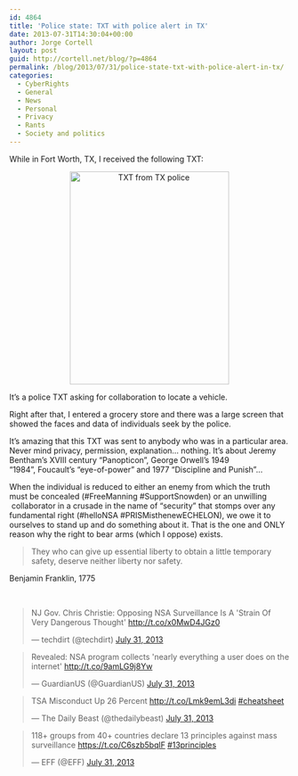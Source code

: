 ```yaml
---
id: 4864
title: 'Police state: TXT with police alert in TX'
date: 2013-07-31T14:30:04+00:00
author: Jorge Cortell
layout: post
guid: http://cortell.net/blog/?p=4864
permalink: /blog/2013/07/31/police-state-txt-with-police-alert-in-tx/
categories:
  - CyberRights
  - General
  - News
  - Personal
  - Privacy
  - Rants
  - Society and politics
---
```

While in Fort Worth, TX, I received the following TXT:

<p style="text-align: center">
  <img class="aligncenter" alt="TXT from TX police" src="https://lh5.googleusercontent.com/-8odoEau-few/UfbdfUZvlSI/AAAAAAAANj8/yaK6RiwVHDg/w476-h637-no/IMG_2907.JPG" width="286" height="382" />
</p>

<p style="text-align: left">
  It&#8217;s a police TXT asking for collaboration to locate a vehicle.
</p>

<p style="text-align: left">
  Right after that, I entered a grocery store and there was a large screen that showed the faces and data of individuals seek by the police.
</p>

<p style="text-align: left">
  It&#8217;s amazing that this TXT was sent to anybody who was in a particular area. Never mind privacy, permission, explanation&#8230; nothing. It&#8217;s about Jeremy Bentham’s XVIII century “Panopticon”, George Orwell&#8217;s 1949 &#8220;1984&#8221;, Foucault&#8217;s &#8220;eye-of-power&#8221; and 1977 &#8220;Discipline and Punish&#8221;&#8230;
</p>

<p style="text-align: left">
  When the individual is reduced to either an enemy from which the truth must be concealed (#FreeManning #SupportSnowden) or an unwilling  collaborator in a crusade in the name of &#8220;security&#8221; that stomps over any fundamental right (#helloNSA #PRISMisthenewECHELON), we owe it to ourselves to stand up and do something about it. That is the one and ONLY reason why the right to bear arms (which I oppose) exists.
</p>

> They who can give up essential liberty to obtain a little temporary safety, deserve neither liberty nor safety.

Benjamin Franklin, 1775

<p style="text-align: left">
   
</p>

<blockquote class="twitter-tweet">
  <p>
    NJ Gov. Chris Christie: Opposing NSA Surveillance Is A 'Strain Of Very Dangerous Thought' <a href="http://t.co/x0MwD4JGz0">http://t.co/x0MwD4JGz0</a>
  </p>
  
  <p>
    &mdash; techdirt (@techdirt) <a href="https://twitter.com/techdirt/statuses/362567724209160192">July 31, 2013</a>
  </p>
</blockquote>

<blockquote class="twitter-tweet">
  <p>
    Revealed: NSA program collects 'nearly everything a user does on the internet' <a href="http://t.co/9amLG9j8Yw">http://t.co/9amLG9j8Yw</a>
  </p>
  
  <p>
    &mdash; GuardianUS (@GuardianUS) <a href="https://twitter.com/GuardianUS/statuses/362561033774174209">July 31, 2013</a>
  </p>
</blockquote>

<blockquote class="twitter-tweet">
  <p>
    TSA Misconduct Up 26 Percent <a href="http://t.co/Lmk9emL3di">http://t.co/Lmk9emL3di</a> <a href="https://twitter.com/search?q=%23cheatsheet&src=hash">#cheatsheet</a>
  </p>
  
  <p>
    &mdash; The Daily Beast (@thedailybeast) <a href="https://twitter.com/thedailybeast/statuses/362541599890219011">July 31, 2013</a>
  </p>
</blockquote>

<blockquote class="twitter-tweet">
  <p>
    118+ groups from 40+ countries declare 13 principles against mass surveillance <a href="https://t.co/C6szb5bqlF">https://t.co/C6szb5bqlF</a> <a href="https://twitter.com/search?q=%2313principles&src=hash">#13principles</a>
  </p>
  
  <p>
    &mdash; EFF (@EFF) <a href="https://twitter.com/EFF/statuses/362578184375517184">July 31, 2013</a>
  </p>
</blockquote>